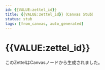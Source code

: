 ```yaml
---
id: {{VALUE:zettel_id}}
title: {{VALUE:zettel_id}}（Canvas Stub）
status: stub
tags: [from_canvas, auto_generated]
---
```


# {{VALUE:zettel_id}}

このZettelはCanvasノードから生成されました。
